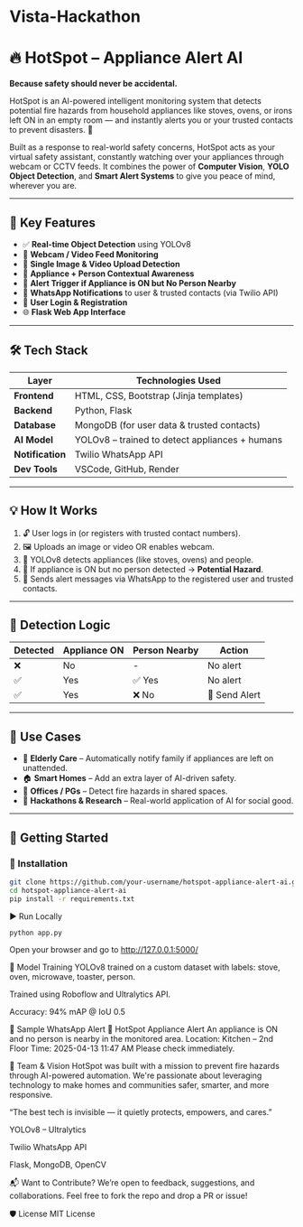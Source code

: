 # Vista-Hackathon
# 🔥 HotSpot – Appliance Alert AI

**Because safety should never be accidental.**

HotSpot is an AI-powered intelligent monitoring system that detects potential fire hazards from household appliances like stoves, ovens, or irons left ON in an empty room — and instantly alerts you or your trusted contacts to prevent disasters. 🚨

Built as a response to real-world safety concerns, HotSpot acts as your virtual safety assistant, constantly watching over your appliances through webcam or CCTV feeds. It combines the power of **Computer Vision**, **YOLO Object Detection**, and **Smart Alert Systems** to give you peace of mind, wherever you are.

---

## 🌟 Key Features

- ✅ **Real-time Object Detection** using YOLOv8
- 🎥 **Webcam / Video Feed Monitoring**
- 📸 **Single Image & Video Upload Detection**
- 🧠 **Appliance + Person Contextual Awareness**
- 🚫 **Alert Trigger if Appliance is ON but No Person Nearby**
- 📱 **WhatsApp Notifications** to user & trusted contacts (via Twilio API)
- 🔐 **User Login & Registration**
- 🌐 **Flask Web App Interface**

---

## 🛠️ Tech Stack

| Layer        | Technologies Used                     |
|--------------|----------------------------------------|
| **Frontend** | HTML, CSS, Bootstrap (Jinja templates) |
| **Backend**  | Python, Flask                          |
| **Database** | MongoDB (for user data & trusted contacts) |
| **AI Model** | YOLOv8 – trained to detect appliances + humans |
| **Notification** | Twilio WhatsApp API                 |
| **Dev Tools**| VSCode, GitHub, Render                 |

---

## 💡 How It Works

1. 🔓 User logs in (or registers with trusted contact numbers).
2. 🖼️ Uploads an image or video OR enables webcam.
3. 🤖 YOLOv8 detects appliances (like stoves, ovens) and people.
4. 🧠 If appliance is ON but no person detected → **Potential Hazard**.
5. 📲 Sends alert messages via WhatsApp to the registered user and trusted contacts.

---

## 🧪 Detection Logic

| Detected | Appliance ON | Person Nearby | Action            |
|----------|--------------|----------------|-------------------|
| ❌       | No           | -              | No alert          |
| ✅       | Yes          | ✅ Yes         | No alert          |
| ✅       | Yes          | ❌ No          | 🚨 Send Alert      |

---

## 🎯 Use Cases

- 👵 **Elderly Care** – Automatically notify family if appliances are left on unattended.
- 🏠 **Smart Homes** – Add an extra layer of AI-driven safety.
- 🏢 **Offices / PGs** – Detect fire hazards in shared spaces.
- 🔬 **Hackathons & Research** – Real-world application of AI for social good.

---

## 🚀 Getting Started

### 🔧 Installation

```bash
git clone https://github.com/your-username/hotspot-appliance-alert-ai.git
cd hotspot-appliance-alert-ai
pip install -r requirements.txt
```
▶️ Run Locally
```bash
python app.py
```

Open your browser and go to http://127.0.0.1:5000/

🧠 Model Training
YOLOv8 trained on a custom dataset with labels: stove, oven, microwave, toaster, person.

Trained using Roboflow and Ultralytics API.

Accuracy: 94% mAP @ IoU 0.5

📲 Sample WhatsApp Alert
🚨 HotSpot Appliance Alert
An appliance is ON and no person is nearby in the monitored area.
Location: Kitchen – 2nd Floor
Time: 2025-04-13 11:47 AM
Please check immediately.

🙌 Team & Vision
HotSpot was built with a mission to prevent fire hazards through AI-powered automation. We're passionate about leveraging technology to make homes and communities safer, smarter, and more responsive.

“The best tech is invisible — it quietly protects, empowers, and cares.”


YOLOv8 – Ultralytics

Twilio WhatsApp API

Flask, MongoDB, OpenCV

📬 Want to Contribute?
We’re open to feedback, suggestions, and collaborations. Feel free to fork the repo and drop a PR or issue!

🛡️ License
MIT License
